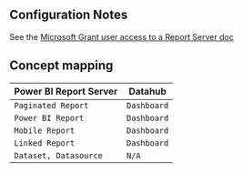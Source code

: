 ## Configuration Notes
See the 
[Microsoft Grant user access to a Report Server doc](https://docs.microsoft.com/en-us/sql/reporting-services/security/grant-user-access-to-a-report-server?view=sql-server-ver16)

## Concept mapping 

| Power BI Report Server    | Datahub             |                                                                                               
| ------------------------- | ------------------- |
| `Paginated Report`        | `Dashboard`         |
| `Power BI Report`         | `Dashboard`         |
| `Mobile Report`           | `Dashboard`         |
| `Linked Report`           | `Dashboard`         |
| `Dataset, Datasource`     | `N/A`               |
